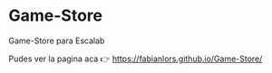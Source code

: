 # Game-Store
Game-Store para Escalab

Pudes ver la pagina aca 👉 https://fabianlors.github.io/Game-Store/